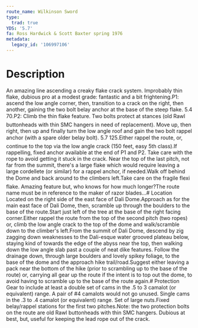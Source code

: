```yaml
---
route_name: Wilkinson Sword
type:
  trad: true
YDS: '5.7'
fa: Ross Hardwick & Scott Baxter spring 1976
metadata:
  legacy_id: '106997106'
---
```

# Description
An amazing line ascending a creaky flake crack system.  Improbably thin flake, dubious pro at a modest grade:  fantastic and a bit frightening.P1:  ascend the low angle corner, then, transition to a crack on the right, then another, gaining the two bolt belay anchor at the base of the steep flake.  5.4 70.P2:  Climb the thin flake feature.  Two bolts protect at stances (old Rawl buttonheads with thin SMC hangers in need of replacement).  Move up, then right, then up and finally turn the low angle roof and gain the two bolt rappel anchor (with a spare older belay bolt).  5.7 125.Either rappel the route, or, continue to the top via the low angle crack (150 feet, easy 5th class).If rappelling, fixed anchor available at the end of P1 and P2.  Take care with the rope to avoid getting it stuck in the crack.  Near the top of the last pitch, not far from the summit, there's a large flake which would require leaving a large cordellete (or similar) for a rappel anchor, if needed.Walk off behind the Dome and back around to the climbers left.Take care on the fragile flexi flake.  Amazing feature but, who knows for how much longer?The route name must be in reference to the maker of razor blades...# Location
Located on the right side of the east face of Dali Dome.Approach as for the main east face of Dali Dome, then, scramble up through the boulders to the base of the route.Start just left of the tree at the base of the right facing corner.Either rappel the route from the top of the second pitch (two ropes) or, climb the low angle crack to the top of the dome and walk/scramble down to the climber's left.From the summit of Dali Dome, descend by zig zagging down weaknesses to the Dali-esque water grooved plateau below, staying kind of towards the edge of the abyss near the top, then walking down the low angle slab past a couple of neat dike features.  Follow the drainage down, through large boulders and lovely spikey foliage, to the base of the dome and the approach hike trail/road.Suggest either leaving a pack near the bottom of the hike (prior to scrambling up to the base of the route) or, carrying all gear up the route if the intent is to top out the dome, to avoid having to scramble up to the base of the route again.# Protection
Gear to include at least a double set of cams in the .5 to 3 camalot (or equivalent) range.  A pair of #4 camalots would not go unused.  Single cams in the .3 to .4 camalot (or equivalent) range.  Set of large nuts.Fixed belay/rappel stations for the first two pitches.Note:  the two protection bolts on the route are old Rawl buttonheads with thin SMC hangers.  Dubious at best, but, useful for keeping the lead rope out of the crack.